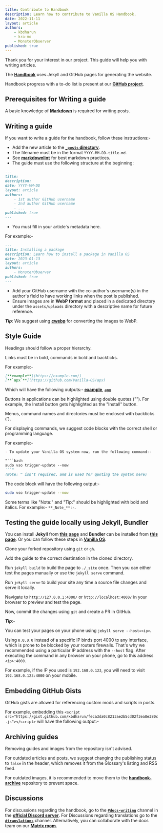 ```yaml
---
title: Contribute to Handbook
description: Learn how to contribute to Vanilla OS Handbook.
date: 2022-11-11
layout: article
authors: 
    - kbdharun
    - kra-mo
    - MonsterObserver
published: true
---
```


Thank you for your interest in our project. This guide will help you with writing articles.

The [**Handbook**](https://github.com/Vanilla-OS/handbook) uses Jekyll and GitHub pages for generating the website.

Handbook progress with a to-do list is present at our [**GitHub project**](https://github.com/orgs/Vanilla-OS/projects/2).

## Prerequisites for Writing a guide

A basic knowledge of [**Markdown**](https://www.markdownguide.org/basic-syntax/) is required for writing posts.

## Writing a guide

If you want to write a guide for the handbook, follow these instructions:-

- Add the new article to the [**`_posts` directory**](https://github.com/Vanilla-OS/handbook/tree/main/_posts).
- The filename must be in the format `YYYY-MM-DD-title.md`.
- See [**markdownlint**](https://github.com/DavidAnson/markdownlint) for best markdown practices.
- The guide must use the following structure at the beginning:

```md
---
title:
description:
date: YYYY-MM-DD
layout: article
authors: 
    - 1st author GitHub username
    - 2nd author GitHub username
    - ...
published: true
---
```

- You must fill in your article's metadata here.

For example:-

```md
---
title: Installing a package
description: Learn how to install a package in Vanilla OS
date: 2023-01-13
layout: article
authors: 
    - MonsterObserver
published: true
---
```

- Add your GitHub username with the co-author's username(s) in the author's field to have working links when the post is published.
- Ensure images are in **WebP format** and placed in a dedicated directory under the `assets/uploads` directory with a descriptive name for future reference.

**_Tip_**: We suggest using [**cwebp**](https://developers.google.com/speed/webp/docs/cwebp) for converting the images to WebP.

## Style Guide

Headings should follow a proper hierarchy.

Links must be in bold, commands in bold and backticks.

For example:-

```md
[**example**](https://example.com/)
[**`apx`**](https://github.com/Vanilla-OS/apx)
```

Which will have the following outputs:- [**example**](https://example.com/), [**`apx`**](https://github.com/Vanilla-OS/apx)

Buttons in applications can be highlighted using double quotes (""). For example, the Install button gets highlighted as the "Install" button.

Menus, command names and directories must be enclosed with backticks (`).

For displaying commands, we suggest code blocks with the correct shell or programming language.

For example:-

```md
- To update your Vanilla OS system now, run the following command:-

"```bash
sudo vso trigger-update --now
```" 
(Note: " isn't required, and is used for quoting the syntax here)
```

The code block will have the following output:-

```bash
sudo vso trigger-update --now
```

Some terms like "Note:" and "Tip:" should be highlighted with bold and italics. For example:- `**_Note_**:-`.

## Testing the guide locally using Jekyll, Bundler

You can install **Jekyll** from [**this page**](https://jekyllrb.com/docs/installation/) and **Bundler** can be installed from [**this page**](https://bundler.io). Or you can follow these steps in [**Vanilla OS**](/2023/01/23/install-jekyll-and-bundler.html).

Clone your forked repository using `git` or `gh`.

Add the guide to the correct destination in the cloned directory.

Run `jekyll build` to build the page to `./_site` once. Then you can either test the pages manually or use the `jekyll serve` command.

Run `jekyll serve` to build your site any time a source file changes and serve it locally.

Navigate to `http://127.0.0.1:4000/` or `http://localhost:4000/` in your browser to preview and test the page.

Now, commit the changes using `git` and create a PR in GitHub.

**_Tip_**:-

You can test your pages on your phone using `jekyll serve --host=<ip>`.

Using `0.0.0.0` instead of a specific IP binds port 4000 to any interface, which is prone to be blocked by your routers firewalls. That's why we recommended using a particular IP address with the `--host` flag. After executing the command in any browser on your phone, go to this address `<ip>:4000`.

For example, if the IP you used is `192.168.0.123`, you will need to visit `192.168.0.123:4000` on your mobile.

## Embedding GitHub Gists

GitHub gists are allowed for referencing custom mods and scripts in posts.

For example, embedding this `<script src="https://gist.github.com/kbdharun/feca3da0c8213ae2b5cd02f3ea8e380c.js"></script>` will have the following output:-

<script src="https://gist.github.com/kbdharun/feca3da0c8213ae2b5cd02f3ea8e380c.js"></script>

## Archiving guides

Removing guides and images from the repository isn't advised.

For outdated articles and posts, we suggest changing the publishing status to `false` in the header, which removes it from the Glossary's listing and RSS feed.

For outdated images, it is recommended to move them to the [**handbook-archive**](https://github.com/Vanilla-OS/handbook-archive) repository to prevent space.

## Discussions

For discussions regarding the handbook, go to the [**`#docs-writing`**](https://discord.com/channels/1023243680829681704/1035287786330263703) channel in the [**official Discord server**](https://discord.gg/3cD2Q7Ht3S). For Discussions regarding translations go to the [**`#translations`**](https://discord.com/channels/1023243680829681704/1037028192583692358) channel. Alternatively, you can collaborate with the docs team on our [**Matrix room**](https://matrix.to/#/#vanillaos-docs:matrix.org).
